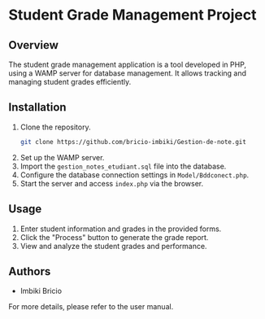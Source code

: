 # Student Grade Management Project

## Overview

The student grade management application is a tool developed in PHP, using a WAMP server for database management. It allows tracking and managing student grades efficiently.

## Installation

1. Clone the repository.
    ```bash
    git clone https://github.com/bricio-imbiki/Gestion-de-note.git
    ```
2. Set up the WAMP server.
3. Import the `gestion_notes_etudiant.sql` file into the database.
4. Configure the database connection settings in `Model/Bddconect.php`.
5. Start the server and access `index.php` via the browser.

## Usage

1. Enter student information and grades in the provided forms.
2. Click the "Process" button to generate the grade report.
3. View and analyze the student grades and performance.

## Authors
- Imbiki Bricio 

For more details, please refer to the user manual.
